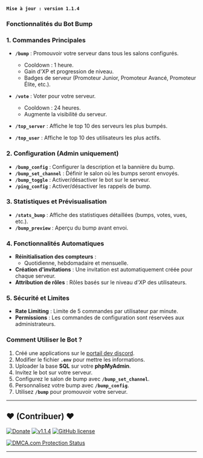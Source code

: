 **`Mise à jour : version 1.1.4`**

### **Fonctionnalités du Bot Bump**

### **1. Commandes Principales**
- **`/bump`** : Promouvoir votre serveur dans tous les salons configurés.  
  - Cooldown : 1 heure.  
  - Gain d'XP et progression de niveau.  
  - Badges de serveur (Promoteur Junior, Promoteur Avancé, Promoteur Élite, etc.).  

- **`/vote`** : Voter pour votre serveur.  
  - Cooldown : 24 heures.  
  - Augmente la visibilité du serveur.  

- **`/top_server`** : Affiche le top 10 des serveurs les plus bumpés.  
- **`/top_user`** : Affiche le top 10 des utilisateurs les plus actifs.  

### **2. Configuration (Admin uniquement)**
- **`/bump_config`** : Configurer la description et la bannière du bump.  
- **`/bump_set_channel`** : Définir le salon où les bumps seront envoyés.  
- **`/bump_toggle`** : Activer/désactiver le bot sur le serveur.  
- **`/ping_config`** : Activer/désactiver les rappels de bump.  

### **3. Statistiques et Prévisualisation**
- **`/stats_bump`** : Affiche des statistiques détaillées (bumps, votes, vues, etc.).  
- **`/bump_preview`** : Aperçu du bump avant envoi.  

### **4. Fonctionnalités Automatiques**
- **Réinitialisation des compteurs** :  
  - Quotidienne, hebdomadaire et mensuelle.  
- **Création d'invitations** : Une invitation est automatiquement créée pour chaque serveur.  
- **Attribution de rôles** : Rôles basés sur le niveau d'XP des utilisateurs.  

### **5. Sécurité et Limites**
- **Rate Limiting** : Limite de 5 commandes par utilisateur par minute.  
- **Permissions** : Les commandes de configuration sont réservées aux administrateurs.  

### **Comment Utiliser le Bot ?**
1. Créé une applications sur le [portail dev discord](https://discord.com/developers/applications).
2. Modifier le fichier **`.env`** pour mettre les informations.
3. Uploader la base **SQL** sur votre **phpMyAdmin**.
4. Invitez le bot sur votre serveur.  
5. Configurez le salon de bump avec **`/bump_set_channel`**.  
6. Personnalisez votre bump avec **`/bump_config`**.  
7. Utilisez **`/bump`** pour promouvoir votre serveur.

--------------------------------------------------------------------------------------------------------------------------------------

## <strong>❤️</strong> (Contribuer) <strong>❤️</strong>

[![Donate](https://img.shields.io/badge/paypal-donate-yellow.svg?style=flat)](https://www.paypal.me/nuggan85) [![v1.1.4](http://img.shields.io/badge/zip-v1.1.4-blue.svg)](https://github.com/NuggaN85/bumper/archive/master.zip) [![GitHub license](https://img.shields.io/github/license/NuggaN85/Protection-Anti-Plagiat)](https://github.com/NuggaN85/bumper)

<a target="_blank" href="https://www.dmca.com/Protection/Status.aspx?ID=e1725bf3-1ec4-44bb-b65e-0a20fd4919fa&refurl=https://github.com/NuggaN85/bumper" title="DMCA.com Protection Status" class="dmca-badge"> <img src ="https://images.dmca.com/Badges/dmca_protected_sml_120d.png?ID=e1725bf3-1ec4-44bb-b65e-0a20fd4919fa"  alt="DMCA.com Protection Status" /></a>

--------------------------------------------------------------------------------------------------------------------------------------
